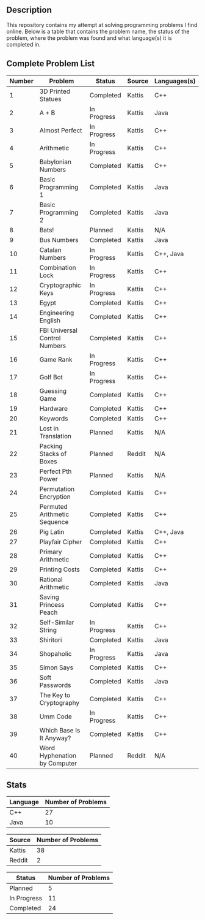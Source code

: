 ## Description
This repository contains my attempt at solving programming problems I find online. Below is a table that contains the problem name, the status of the problem, where the problem was found and what language(s) it is completed in.

## Complete Problem List
Number | Problem | Status | Source | Languages(s)
--- | ------------ | ------------ | ------------ | ------------
1 | 3D Printed Statues | Completed | Kattis | C++
2 | A + B | In Progress | Kattis | Java
3 | Almost Perfect | In Progress | Kattis | C++
4 | Arithmetic | In Progress | Kattis | C++
5 | Babylonian Numbers | Completed | Kattis | C++
6 | Basic Programming 1 | Completed | Kattis | Java
7 | Basic Programming 2 | Completed | Kattis | Java
8 | Bats! | Planned | Kattis | N/A
9 | Bus Numbers | Completed | Kattis | Java
10 | Catalan Numbers | In Progress | Kattis | C++, Java
11 | Combination Lock | In Progress | Kattis | C++
12 | Cryptographic Keys | In Progress | Kattis | C++
13 | Egypt | Completed | Kattis | C++
14 | Engineering English | Completed | Kattis | C++
15 | FBI Universal Control Numbers | Completed | Kattis | C++
16 | Game Rank | In Progress | Kattis | C++
17 | Golf Bot | In Progress | Kattis | C++
18 | Guessing Game | Completed | Kattis | C++
19 | Hardware | Completed | Kattis | C++
20 | Keywords | Completed | Kattis | C++
21 | Lost in Translation | Planned | Kattis | N/A
22 | Packing Stacks of Boxes | Planned | Reddit | N/A
23 | Perfect Pth Power | Planned | Kattis | N/A
24 | Permutation Encryption | Completed | Kattis | C++
25 | Permuted Arithmetic Sequence | Completed | Kattis | C++
26 | Pig Latin | Completed | Kattis | C++, Java
27 | Playfair Cipher | Completed | Kattis | C++
28 | Primary Arithmetic | Completed | Kattis | C++
29 | Printing Costs | Completed | Kattis | C++
30 | Rational Arithmetic | Completed | Kattis | Java
31 | Saving Princess Peach | Completed | Kattis | C++
32 | Self-Similar String | In Progress | Kattis | C++
33 | Shiritori | Completed | Kattis | Java
34 | Shopaholic | In Progress | Kattis | Java
35 | Simon Says | Completed | Kattis | C++
36 | Soft Passwords | Completed | Kattis | Java
37 | The Key to Cryptography | Completed | Kattis | C++
38 | Umm Code | In Progress | Kattis | C++
39 | Which Base Is It Anyway? | Completed | Kattis | C++
40 | Word Hyphenation by Computer | Planned | Reddit | N/A

## Stats
Language | Number of Problems
--- | ---
C++ | 27
Java | 10

Source | Number of Problems
--- | ---
Kattis | 38
Reddit | 2

Status | Number of Problems
--- | ---
Planned | 5
In Progress | 11
Completed | 24
